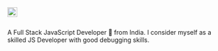 
<a href="mailto:aman.atg001@gmail.com">
  <img align="left" alt="Aman's Email" width="22px" src="https://cdn.jsdelivr.net/npm/simple-icons@v3/icons/gmail.svg" />
</a>


<br />
<br/>

<p>
A Full Stack JavaScript Developer 🚀 from India. I consider myself as a skilled JS Developer with good debugging skills.
<br/>
